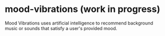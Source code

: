 # mood-vibrations (work in progress)

Mood Vibrations uses artificial intelligence to recommend background music or sounds that satisfy a user's provided mood.
